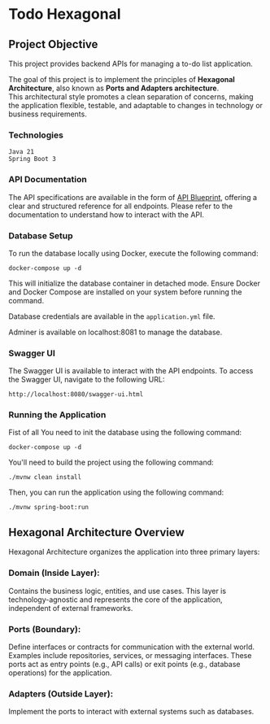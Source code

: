 # Todo Hexagonal

## Project Objective

This project provides backend APIs for managing a to-do list application.

The goal of this project is to implement the principles of **Hexagonal Architecture**, also known as **Ports and
Adapters architecture**.   
This architectural style promotes a clean separation of concerns, making the application flexible, testable, and
adaptable to changes in technology or business requirements.

### Technologies

    Java 21  
    Spring Boot 3

### API Documentation

The API specifications are available in the form of [API Blueprint](https://todosbackend.docs.apiary.io/), offering a
clear and structured reference for all
endpoints. Please refer to the documentation to understand how to interact with the API.

### Database Setup

To run the database locally using Docker, execute the following command:

    docker-compose up -d

This will initialize the database container in detached mode. Ensure Docker and Docker Compose are installed on your
system before running the command.

Database credentials are available in the `application.yml` file.

Adminer is available on localhost:8081 to manage the database.

### Swagger UI

The Swagger UI is available to interact with the API endpoints. To access the Swagger UI, navigate to the following URL:

    http://localhost:8080/swagger-ui.html 

### Running the Application

Fist of all You need to init the database using the following command:

    docker-compose up -d

You'll need to build the project using the following command:

    ./mvnw clean install

Then, you can run the application using the following command:

    ./mvnw spring-boot:run

## Hexagonal Architecture Overview

Hexagonal Architecture organizes the application into three primary layers:

### Domain (Inside Layer):

Contains the business logic, entities, and use cases.
This layer is technology-agnostic and represents the core of the application, independent of external frameworks.

### Ports (Boundary):

Define interfaces or contracts for communication with the external world.
Examples include repositories, services, or messaging interfaces. These ports act as entry points (e.g., API calls) or
exit points (e.g., database operations) for the application.

### Adapters (Outside Layer):

Implement the ports to interact with external systems such as databases.
